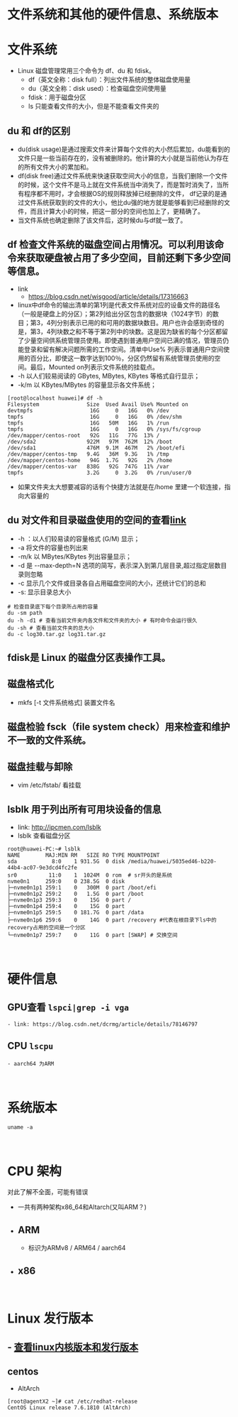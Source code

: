 # 文件系统和其他的硬件信息、系统版本
# 文件系统
- Linux 磁盘管理常用三个命令为 df、du 和 fdisk。
    - df（英文全称：disk full）：列出文件系统的整体磁盘使用量
    - du（英文全称：disk used）：检查磁盘空间使用量
    - fdisk：用于磁盘分区
    - ls 只能查看文件的大小，但是不能查看文件夹的
## du 和 df的区别
- du(disk usage)是通过搜索文件来计算每个文件的大小然后累加，du能看到的文件只是一些当前存在的，没有被删除的。他计算的大小就是当前他认为存在的所有文件大小的累加和。
- df(disk free)通过文件系统来快速获取空间大小的信息，当我们删除一个文件的时候，这个文件不是马上就在文件系统当中消失了，而是暂时消失了，当所有程序都不用时，才会根据OS的规则释放掉已经删除的文件， df记录的是通过文件系统获取到的文件的大小，他比du强的地方就是能够看到已经删除的文件，而且计算大小的时候，把这一部分的空间也加上了，更精确了。
- 当文件系统也确定删除了该文件后，这时候du与df就一致了。

## df 检查文件系统的磁盘空间占用情况。可以利用该命令来获取硬盘被占用了多少空间，目前还剩下多少空间等信息。
- link
  - https://blog.csdn.net/wisgood/article/details/17316663
- linux中df命令的输出清单的第1列是代表文件系统对应的设备文件的路径名（一般是硬盘上的分区）；第2列给出分区包含的数据块（1024字节）的数目；第3，4列分别表示已用的和可用的数据块数目。用户也许会感到奇怪的是，第3，4列块数之和不等于第2列中的块数。这是因为缺省的每个分区都留了少量空间供系统管理员使用。即使遇到普通用户空间已满的情况，管理员仍能登录和留有解决问题所需的工作空间。清单中Use% 列表示普通用户空间使用的百分比，即使这一数字达到100％，分区仍然留有系统管理员使用的空间。最后，Mounted on列表示文件系统的挂载点。
- -h 以人们较易阅读的 GBytes, MBytes, KBytes 等格式自行显示；
- -k/m 以 KBytes/MBytes  的容量显示各文件系统；
```
[root@localhost huawei]# df -h
Filesystem               Size  Used Avail Use% Mounted on
devtmpfs                  16G     0   16G   0% /dev
tmpfs                     16G     0   16G   0% /dev/shm
tmpfs                     16G   50M   16G   1% /run
tmpfs                     16G     0   16G   0% /sys/fs/cgroup
/dev/mapper/centos-root   92G   11G   77G  13% /
/dev/sda2                922M   97M  762M  12% /boot
/dev/sda1                476M  9.1M  467M   2% /boot/efi
/dev/mapper/centos-tmp   9.4G   36M  9.3G   1% /tmp
/dev/mapper/centos-home   94G  1.7G   92G   2% /home
/dev/mapper/centos-var   838G   92G  747G  11% /var
tmpfs                    3.2G     0  3.2G   0% /run/user/0
```
- 如果文件夹太大想要减容的话有个快捷方法就是在/home 里建一个软连接，指向大容量的


## du 对文件和目录磁盘使用的空间的查看[link](https://www.cnblogs.com/wanng/p/linux-du-command.html)
- -h ：以人们较易读的容量格式 (G/M) 显示；
- -a 将文件的容量也列出来
- -m/k 以 MBytes/KBytes 列出容量显示；
- -d 是 --max-depth=N 选项的简写，表示深入到第几层目录,超过指定层数目录则忽略
- -c 显示几个文件或目录各自占用磁盘空间的大小，还统计它们的总和
- -s: 显示目录总大小
``` shell
# 检查目录底下每个目录所占用的容量
du -sm path
du -h -d1 # 查看当前文件夹内各文件和文件夹的大小 # 有时命令会运行很久
du -sh # 查看当前文件夹的总大小
du -c log30.tar.gz log31.tar.gz
```

## fdisk是 Linux 的磁盘分区表操作工具。

## 磁盘格式化 
- mkfs [-t 文件系统格式] 装置文件名

## 磁盘检验 fsck（file system check）用来检查和维护不一致的文件系统。

## 磁盘挂载与卸除
- vim /etc/fstab/ 看挂载


## lsblk 用于列出所有可用块设备的信息
- link: http://ipcmen.com/lsblk
- lsblk 查看磁盘分区
```shell
root@huawei-PC:~# lsblk
NAME        MAJ:MIN RM   SIZE RO TYPE MOUNTPOINT
sda           8:0    1 931.5G  0 disk /media/huawei/5035ed46-b220-44b4-ac07-9e3dcd4fc2fe
sr0          11:0    1  1024M  0 rom  # sr开头的是系统
nvme0n1     259:0    0 238.5G  0 disk 
├─nvme0n1p1 259:1    0   300M  0 part /boot/efi
├─nvme0n1p2 259:2    0   1.5G  0 part /boot
├─nvme0n1p3 259:3    0    15G  0 part /
├─nvme0n1p4 259:4    0    15G  0 part 
├─nvme0n1p5 259:5    0 181.7G  0 part /data
├─nvme0n1p6 259:6    0    14G  0 part /recovery #代表在根目录下ls中的recovery占用的空间是一个分区
└─nvme0n1p7 259:7    0    11G  0 part [SWAP] # 交换空间
```
</br>

# 硬件信息
## GPU查看 `lspci|grep -i vga`
    - link: https://blog.csdn.net/dcrmg/article/details/78146797
## CPU `lscpu`
    - aarch64 为ARM
</br>

# 系统版本
```
uname -a
```
</br>

# CPU 架构
对此了解不全面，可能有错误
- 一共有两种架构x86_64和Altarch(又叫ARM？)
- ## ARM
    - 标识为ARMv8 / ARM64 / aarch64
- ## x86
</br>

# Linux 发行版本
## - [查看linux内核版本和发行版本](https://blog.csdn.net/networken/article/details/79771212?utm_medium=distribute.pc_relevant.none-task-blog-2%7Edefault%7EBlogCommendFromMachineLearnPai2%7Edefault-1.control&depth_1-utm_source=distribute.pc_relevant.none-task-blog-2%7Edefault%7EBlogCommendFromMachineLearnPai2%7Edefault-1.control)
## centos
- AltArch
```
[root@agentX2 ~]# cat /etc/redhat-release
CentOS Linux release 7.6.1810 (AltArch)
```